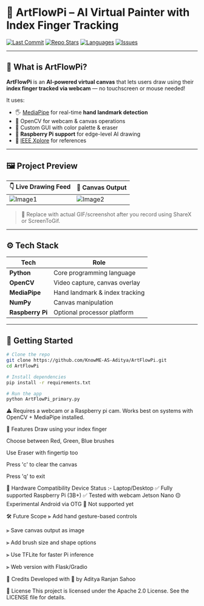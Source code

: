 # 🎨 ArtFlowPi – AI Virtual Painter with Index Finger Tracking

[![Last Commit](https://img.shields.io/github/last-commit/KnowME-AS-Aditya/ArtFlowPi?color=blue&style=flat-square)](https://github.com/KnowME-AS-Aditya/ArtFlowPi)
[![Repo Stars](https://img.shields.io/github/stars/KnowME-AS-Aditya/ArtFlowPi?style=flat-square)](https://github.com/KnowME-AS-Aditya/ArtFlowPi/stargazers)
[![Languages](https://img.shields.io/github/languages/top/KnowME-AS-Aditya/ArtFlowPi?color=purple&style=flat-square)](https://github.com/KnowME-AS-Aditya/ArtFlowPi)
[![Issues](https://img.shields.io/github/issues/KnowME-AS-Aditya/ArtFlowPi?style=flat-square)](https://github.com/KnowME-AS-Aditya/ArtFlowPi/issues)

---

## 🧠 What is ArtFlowPi?

**ArtFlowPi** is an **AI-powered virtual canvas** that lets users draw using their **index finger tracked via webcam** — no touchscreen or mouse needed!

It uses:
- 🖐️ [MediaPipe](https://google.github.io/mediapipe/) for real-time **hand landmark detection**
- 🎥 OpenCV for webcam & canvas operations
- 🎨 Custom GUI with color palette & eraser
- 🍓 **Raspberry Pi support** for edge-level AI drawing
- 📝 [IEEE Xplore](https://ieeexplore.ieee.org/document/10094385) for references

---

## 🖼️ Project Preview

| 👇 Live Drawing Feed | 🎯 Canvas Output |
|----------------------|------------------|
| ![Image1](./demo.gif) | ![Image2](./canvas_sample.png) |

> 🔁 Replace with actual GIF/screenshot after you record using ShareX or ScreenToGif.

---

## ⚙️ Tech Stack

| Tech        | Role                           |
|-------------|--------------------------------|
| **Python**  | Core programming language      |
| **OpenCV**  | Video capture, canvas overlay  |
| **MediaPipe** | Hand landmark & index tracking |
| **NumPy**   | Canvas manipulation            |
| **Raspberry Pi** | Optional processor platform |

---

## 🚀 Getting Started

```bash
# Clone the repo
git clone https://github.com/KnowME-AS-Aditya/ArtFlowPi.git
cd ArtFlowPi

# Install dependencies
pip install -r requirements.txt

# Run the app
python ArtFlowPi_primary.py
```
⚠️ Requires a webcam or a Raspberry pi cam. Works best on systems with OpenCV + MediaPipe installed.

🎨 Features
Draw using your index finger

Choose between Red, Green, Blue brushes

Use Eraser with fingertip too

Press 'c' to clear the canvas

Press 'q' to exit

📡 Hardware Compatibility
Device	Status :-
 Laptop/Desktop	✅ Fully supported
 Raspberry Pi (3B+)	✅ Tested with webcam
 Jetson Nano	🟡 Experimental
 Android via OTG	🔴 Not supported yet

🛠️ Future Scope
⫸ Add hand gesture-based controls

⫸ Save canvas output as image

⫸ Add brush size and shape options

⫸ Use TFLite for faster Pi inference

⫸ Web version with Flask/Gradio

🙌 Credits
Developed with 💙 by Aditya Ranjan Sahoo


📜 License
This project is licensed under the Apache 2.0 License.
See the LICENSE file for details.

